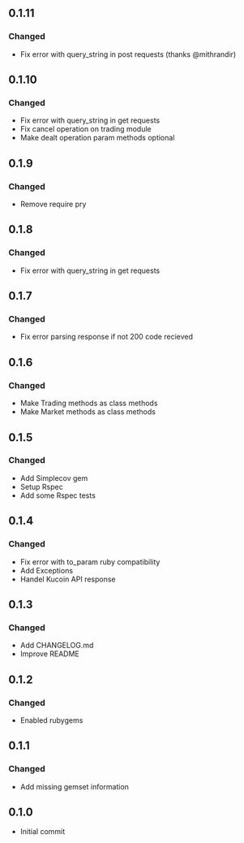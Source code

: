 ## 0.1.11

### Changed

- Fix error with query_string in post requests (thanks @mithrandir)

## 0.1.10

### Changed

- Fix error with query_string in get requests
- Fix cancel operation on trading module
- Make dealt operation param methods optional

## 0.1.9

### Changed

- Remove require pry

## 0.1.8

### Changed

- Fix error with query_string in get requests

## 0.1.7

### Changed

- Fix error parsing response if not 200 code recieved

## 0.1.6

### Changed

- Make Trading methods as class methods
- Make Market methods as class methods

## 0.1.5

### Changed

- Add Simplecov gem
- Setup Rspec
- Add some Rspec tests

## 0.1.4

### Changed

- Fix error with to_param ruby compatibility
- Add Exceptions
- Handel Kucoin API response

## 0.1.3

### Changed

- Add CHANGELOG.md
- Improve README

## 0.1.2

### Changed

- Enabled rubygems

## 0.1.1

### Changed

- Add missing gemset information

## 0.1.0

- Initial commit
